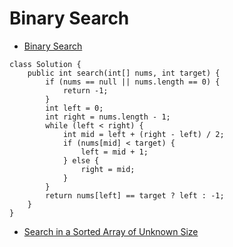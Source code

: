 # Binary Search
* [Binary Search](https://leetcode.com/problems/binary-search/description/)
```
class Solution {
    public int search(int[] nums, int target) {
        if (nums == null || nums.length == 0) {
            return -1;
        }
        int left = 0;
        int right = nums.length - 1;
        while (left < right) {
            int mid = left + (right - left) / 2;
            if (nums[mid] < target) {
                left = mid + 1;
            } else {
                right = mid;
            }
        }
        return nums[left] == target ? left : -1;
    }
}
```
* [Search in a Sorted Array of Unknown Size](https://leetcode.com/problems/search-in-a-sorted-array-of-unknown-size/description/)
```
```
